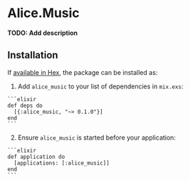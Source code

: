# Alice.Music

**TODO: Add description**

## Installation

If [available in Hex](https://hex.pm/docs/publish), the package can be installed as:

  1. Add `alice_music` to your list of dependencies in `mix.exs`:

    ```elixir
    def deps do
      [{:alice_music, "~> 0.1.0"}]
    end
    ```

  2. Ensure `alice_music` is started before your application:

    ```elixir
    def application do
      [applications: [:alice_music]]
    end
    ```


